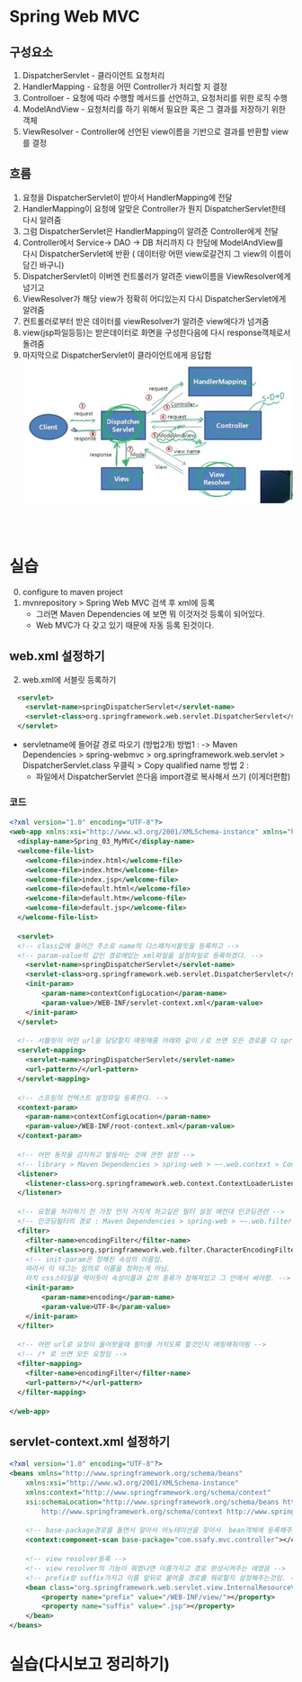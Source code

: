 # Spring Web MVC

## 구성요소
1. DispatcherServlet - 클라이언트 요청처리
2. HandlerMapping - 요청을 어떤 Controller가 처리할 지 결정
3. Controlloer - 요청에 따라 수행할 메서드를 선언하고, 요청처리를 위한 로직 수행
4. ModelAndView - 요청처리를 하기 위해서 필요한 혹은 그 결과를 저장하기 위한 객체
5. ViewResolver - Controller에 선언된 view이름을 기반으로 결과를 반환할  view 를 결정

## 흐름
1. 요청을 DispatcherServlet이 받아서 HandlerMapping에 전달 
2. HandlerMapping이 요청에 알맞은 Controller가 뭔지 DispatcherServlet한테 다시 알려줌
3. 그럼 DispatcherServlet은 HandlerMapping이 알려준 Controller에게 전달
4. Controller에서 Service-> DAO -> DB 처리까지 다 한담에 ModelAndView를 다시 DispatcherServlet에 반환 ( 데이터랑 어떤 view로갈건지 그 view의 이름이 담긴 바구니)
5. DispatcherServlet이 이버엔 컨트롤러가 알려준 view이름을 ViewResolver에게 넘기고
6. ViewResolver가 해당 view가 정확히 어디있는지 다시 DispatcherServlet에게 알려줌
7. 컨트롤러로부터 받은 데이터를 viewResolver가 알려준 view에다가 넘겨줌
8. view(jsp파일등등)는 받은데이터로 화면을 구성한다음에 다시  response객체로서 돌려줌
9. 마지막으로 DispatcherServlet이 클라이언트에게 응답함
![처리흐름](./image/image3.JPG)

<br><br>

# 실습
0. configure to maven project
1. mvnrepository > Spring Web MVC 검색 후 xml에 등록
   - 그러면 Maven Dependencies 에 보면 뭐 이것저것 등록이 되어있다. 
   - Web MVC가 다 갖고 있기 때문에 자동 등록 된것이다.
## web.xml 설정하기
2. web.xml에 서블릿 등록하기  
```xml
  <servlet>
  	<servlet-name>springDispatcherServlet</servlet-name>
  	<servlet-class>org.springframework.web.servlet.DispatcherServlet</servlet-class>
  </servlet>
```
- servletname에 들어갈 경로 따오기 (방법2개)
 방법1 : 
   -> Maven Dependencies > spring-webmvc > org.springframework.web.servlet > DispatcherServlet.class 우클릭 > Copy qualified name
 방법 2  :
   - 파일에서 DispatcherServlet 쓴다음 import경로 복사해서 쓰기 (이게더편함)

### 코드
```xml
<?xml version="1.0" encoding="UTF-8"?>
<web-app xmlns:xsi="http://www.w3.org/2001/XMLSchema-instance" xmlns="http://xmlns.jcp.org/xml/ns/javaee" xsi:schemaLocation="http://xmlns.jcp.org/xml/ns/javaee http://xmlns.jcp.org/xml/ns/javaee/web-app_4_0.xsd" id="WebApp_ID" version="4.0">
  <display-name>Spring_03_MyMVC</display-name>
  <welcome-file-list>
    <welcome-file>index.html</welcome-file>
    <welcome-file>index.htm</welcome-file>
    <welcome-file>index.jsp</welcome-file>
    <welcome-file>default.html</welcome-file>
    <welcome-file>default.htm</welcome-file>
    <welcome-file>default.jsp</welcome-file>
  </welcome-file-list>
  
  <servlet>
  <!-- class값에 들어간 주소로 name의 디스패처서블릿을 등록하고 -->
  <!-- param-value의 값인 경로에있는 xml파일을 설정파일로 등록하겠다. -->
  	<servlet-name>springDispatcherServlet</servlet-name>
  	<servlet-class>org.springframework.web.servlet.DispatcherServlet</servlet-class>
  	<init-param>
  		<param-name>contextConfigLocation</param-name>
  		<param-value>/WEB-INF/servlet-context.xml</param-value>
  	</init-param> 
  </servlet>
  
  <!-- 서블릿이 어떤 url을 담당할지 매핑해줌 아래와 같이 /로 쓰면 모든 경로를 다 springDispatcherServlet에서 처리하도록 매핑한 것임. -->
  <servlet-mapping>
  	<servlet-name>springDispatcherServlet</servlet-name>
  	<url-pattern>/</url-pattern>
  </servlet-mapping>
  
  <!-- 스프링의 컨텍스트 설정파일 등록한다. -->
  <context-param>
  	<param-name>contextConfigLocation</param-name>
  	<param-value>/WEB-INF/root-context.xml</param-value>
  </context-param>
  
  <!-- 어떤 동작을 감지하고 발동하는 것에 관한 설정 -->
  <!-- library > Maven Dependencies > spring-web > ~~.web.context > ContextLoaderListener.class경로 -->
  <listener>
  	<listener-class>org.springframework.web.context.ContextLoaderListener</listener-class>
  </listener>
  
  <!-- 요청을 처리하기 전 가장 먼저 거치게 하고싶은 필터 설정 예컨대 인코딩관련 -->
  <!-- 인코딩필터의 경로 : Maven Dependencies > spring-web > ~~.web.filter > CharacterEncodingFilter.class경로 -->
  <filter>
  	<filter-name>encodingFilter</filter-name>
  	<filter-class>org.springframework.web.filter.CharacterEncodingFilter</filter-class>
  	<!-- init-param은 정해진 속성의 이름임. 
  	따라서 이 태그는 임의로 이름을 정하는게 아님.
  	마치 css스타일을 먹이듯이 속성이름과 값의 종류가 정해져있고 그 안에서 써야함. -->
  	<init-param>
  		<param-name>encoding</param-name>
  		<param-value>UTF-8</param-value>
  	</init-param>
  </filter>
  
  <!-- 어떤 url로 요청이 들어왓을때 필터를 거치도록 할것인지 매핑해줘야됨 -->
  <!-- /* 로 쓰면 모든 요청임 -->
  <filter-mapping>
  	<filter-name>encodingFilter</filter-name>
  	<url-pattern>/*</url-pattern>
  </filter-mapping>
  
</web-app>

```

## servlet-context.xml 설정하기

```xml
<?xml version="1.0" encoding="UTF-8"?>
<beans xmlns="http://www.springframework.org/schema/beans"
	xmlns:xsi="http://www.w3.org/2001/XMLSchema-instance"
	xmlns:context="http://www.springframework.org/schema/context"
	xsi:schemaLocation="http://www.springframework.org/schema/beans http://www.springframework.org/schema/beans/spring-beans.xsd
		http://www.springframework.org/schema/context http://www.springframework.org/schema/context/spring-context-4.3.xsd">

	<!-- base-package경로를 돌면서 알아서 어노테이션을 찾아서  bean객체에 등록해주도록 설정. -->
	<context:component-scan base-package="com.ssafy.mvc.controller"></context:component-scan>
	
	<!-- view resolver등록 -->
	<!-- view resolver의 기능이 뭐였냐면 이름가지고 경로 완성시켜주는 애였음 -->
	<!-- prefix랑 suffix가지고 이름 앞뒤로 붙여줄 경로를 뭐로할지 설정해주는것임. -->
	<bean class="org.springframework.web.servlet.view.InternalResourceViewResolver">
		<property name="prefix" value="/WEB-INF/view/"></property>
		<property name="suffix" value=".jsp"></property>
	</bean>
</beans>

``` 

# 실습(다시보고 정리하기)